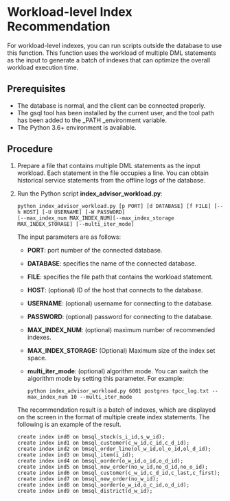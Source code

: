 # Workload-level Index Recommendation<a name="EN-US_TOPIC_0296549248"></a>

For workload-level indexes, you can run scripts outside the database to use this function. This function uses the workload of multiple DML statements as the input to generate a batch of indexes that can optimize the overall workload execution time.

## Prerequisites<a name="section18679102695014"></a>

-   The database is normal, and the client can be connected properly.
-   The gsql tool has been installed by the current user, and the tool path has been added to the  _PATH _environment variable.
-   The Python 3.6+ environment is available.

## Procedure<a name="section174995305018"></a>

1.  Prepare a file that contains multiple DML statements as the input workload. Each statement in the file occupies a line. You can obtain historical service statements from the offline logs of the database.
2.  Run the Python script  **index\_advisor\_workload.py**:

    ```
    python index_advisor_workload.py [p PORT] [d DATABASE] [f FILE] [--h HOST] [-U USERNAME] [-W PASSWORD]
    [--max_index_num MAX_INDEX_NUM][--max_index_storage MAX_INDEX_STORAGE] [--multi_iter_mode] 
    ```

    The input parameters are as follows:

    -   **PORT**: port number of the connected database.
    -   **DATABASE**: specifies the name of the connected database.
    -   **FILE**: specifies the file path that contains the workload statement.
    -   **HOST**: \(optional\) ID of the host that connects to the database.
    -   **USERNAME**: \(optional\) username for connecting to the database.
    -   **PASSWORD**: \(optional\) password for connecting to the database.
    -   **MAX\_INDEX\_NUM**: \(optional\) maximum number of recommended indexes.
    -   **MAX\_INDEX\_STORAGE:**  \(Optional\) Maximum size of the index set space.
    -   **multi\_iter\_mode**: \(optional\) algorithm mode. You can switch the algorithm mode by setting this parameter. For example:

        ```
        python index_advisor_workload.py 6001 postgres tpcc_log.txt --max_index_num 10 --multi_iter_mode
        ```


    The recommendation result is a batch of indexes, which are displayed on the screen in the format of multiple create index statements. The following is an example of the result.

    ```
    create index ind0 on bmsql_stock(s_i_id,s_w_id);
    create index ind1 on bmsql_customer(c_w_id,c_id,c_d_id);
    create index ind2 on bmsql_order_line(ol_w_id,ol_o_id,ol_d_id);
    create index ind3 on bmsql_item(i_id);
    create index ind4 on bmsql_oorder(o_w_id,o_id,o_d_id);
    create index ind5 on bmsql_new_order(no_w_id,no_d_id,no_o_id);
    create index ind6 on bmsql_customer(c_w_id,c_d_id,c_last,c_first);
    create index ind7 on bmsql_new_order(no_w_id);
    create index ind8 on bmsql_oorder(o_w_id,o_c_id,o_d_id);
    create index ind9 on bmsql_district(d_w_id);
    ```


